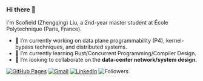 ### Hi there 👋

<!--
**Scofield626/Scofield626** is a ✨ _special_ ✨ repository because its `README.md` (this file) appears on your GitHub profile.

Here are some ideas to get you started:

- 🔭 I’m currently working on ...
- 🌱 I’m currently learning ...
- 👯 I’m looking to collaborate on ...
- 🤔 I’m looking for help with ...
- 💬 Ask me about ...
- 📫 How to reach me: ...
- 😄 Pronouns: ...
- ⚡ Fun fact: ...
-->

I'm Scofield (Zhengqing) Liu, a 2nd-year master student at École Polytechnique (Paris, France). 

- 🔭 I’m currently working on data plane programmability (P4), kernel-bypass techniques, and distributed systems.
- 🌱 I’m currently learning Rust/Concurrent Programming/Compiler Design.
- 👯 I’m looking to collaborate on the **data-center network/system design**.

[![GitHub Pages](https://img.shields.io/badge/-GitHub%20Pages-6495ED?logo=Github)](https://github.com/Scofield626)
[![Gmail](https://img.shields.io/badge/Gmail-d14836?style=flat&logo=Gmail&logoColor=white)](mailto:scofieldlee80@gmail.com)
[![LinkedIn](https://img.shields.io/badge/LinkedIn-blue?style=flat&logo=Linkedin&logoColor=white)](https://www.linkedin.com/in/zhengqing-liu-728ba61b8/)
![Followers](https://img.shields.io/github/followers/Scofield626)
